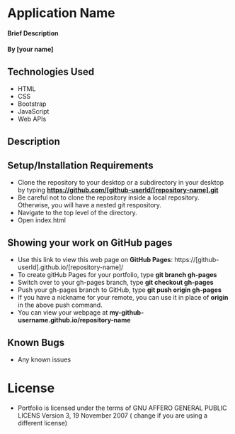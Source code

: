 # Application Name

#### Brief Description

#### By [your name] 

## Technologies Used
  * HTML
  * CSS
  * Bootstrap
  * JavaScript
  * Web APIs
  
## Description

## Setup/Installation Requirements
  * Clone the repository to your desktop or a subdirectory in your desktop by typing **https://github.com/[github-userId/[repository-name].git**
  * Be careful not to clone the repository inside a local repository. Otherwise, you will have a nested git respository.
  * Navigate to the top level of the directory.
  * Open index.html 

## Showing your work on GitHub pages
  * Use this link to view this web page on **GitHub Pages**: https://[github-userId].github.io/[repository-name]/
  * To create gitHub Pages for your portfolio, type **git branch gh-pages**
  * Switch over to your gh-pages branch, type **git checkout gh-pages**
  * Push your gh-pages branch to GitHub, type **git push origin gh-pages**
  * If you have a nickname for your remote, you can use it in place of **origin** in the above push command.
  * You can view your webpage at **my-github-username.github.io/repository-name**

## Known Bugs
  * Any known issues
# License
 * Portfolio is licensed under the terms of GNU AFFERO GENERAL PUBLIC LICENS Version 3, 19 November 2007 ( change if you are using a different license)